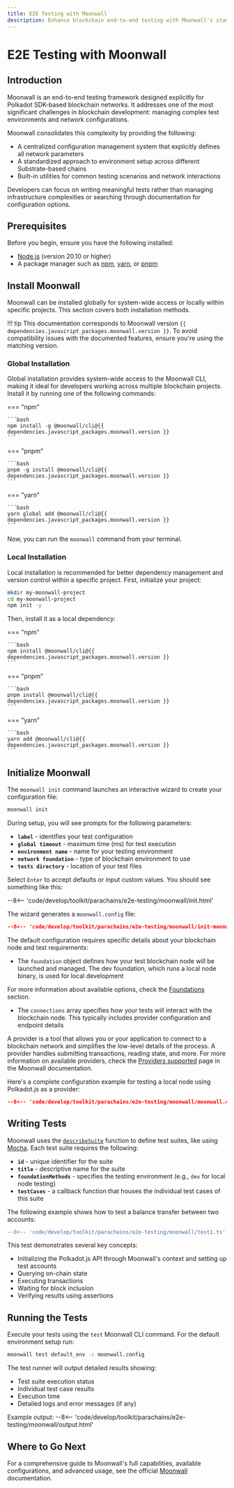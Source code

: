 ```yaml
---
title: E2E Testing with Moonwall
description: Enhance blockchain end-to-end testing with Moonwall's standardized environment setup, comprehensive configuration management, and simple network interactions.
---
```


# E2E Testing with Moonwall

## Introduction

Moonwall is an end-to-end testing framework designed explicitly for Polkadot SDK-based blockchain networks. It addresses one of the most significant challenges in blockchain development: managing complex test environments and network configurations.

Moonwall consolidates this complexity by providing the following:

- A centralized configuration management system that explicitly defines all network parameters
- A standardized approach to environment setup across different Substrate-based chains
- Built-in utilities for common testing scenarios and network interactions

Developers can focus on writing meaningful tests rather than managing infrastructure complexities or searching through documentation for configuration options.

## Prerequisites

Before you begin, ensure you have the following installed:

- [Node.js](https://nodejs.org/en/) (version 20.10 or higher)
- A package manager such as [npm](https://www.npmjs.com/), [yarn](https://yarnpkg.com/), or [pnpm](https://pnpm.io/)

## Install Moonwall

Moonwall can be installed globally for system-wide access or locally within specific projects. This section covers both installation methods.

!!! tip
    This documentation corresponds to Moonwall version `{{ dependencies.javascript_packages.moonwall.version }}`. To avoid compatibility issues with the documented features, ensure you're using the matching version.

### Global Installation

Global installation provides system-wide access to the Moonwall CLI, making it ideal for developers working across multiple blockchain projects. Install it by running one of the following commands:

=== "npm"

    ```bash
    npm install -g @moonwall/cli@{{ dependencies.javascript_packages.moonwall.version }}
    ```

=== "pnpm"

    ```bash
    pnpm -g install @moonwall/cli@{{ dependencies.javascript_packages.moonwall.version }}
    ```

=== "yarn"

    ```bash
    yarn global add @moonwall/cli@{{ dependencies.javascript_packages.moonwall.version }}
    ```

Now, you can run the `moonwall` command from your terminal.

### Local Installation

Local installation is recommended for better dependency management and version control within a specific project. First, initialize your project:

```bash
mkdir my-moonwall-project
cd my-moonwall-project
npm init -y
```

Then, install it as a local dependency:

=== "npm"

    ```bash
    npm install @moonwall/cli@{{ dependencies.javascript_packages.moonwall.version }}
    ```

=== "pnpm"

    ```bash
    pnpm install @moonwall/cli@{{ dependencies.javascript_packages.moonwall.version }}
    ```

=== "yarn"

    ```bash
    yarn add @moonwall/cli@{{ dependencies.javascript_packages.moonwall.version }}
    ```

## Initialize Moonwall

The `moonwall init` command launches an interactive wizard to create your configuration file:

```bash
moonwall init
```

During setup, you will see prompts for the following parameters:

- **`label`** - identifies your test configuration
- **`global timeout`** - maximum time (ms) for test execution
- **`environment name`** - name for your testing environment
- **`network foundation`** - type of blockchain environment to use
- **`tests directory`** - location of your test files

Select `Enter` to accept defaults or input custom values. You should see something like this:

--8<-- 'code/develop/toolkit/parachains/e2e-testing/moonwall/init.html'

The wizard generates a `moonwall.config` file:

```json
--8<-- 'code/develop/toolkit/parachains/e2e-testing/moonwall/init-moonwall.config.json'
```

The default configuration requires specific details about your blockchain node and test requirements:

- The `foundation` object defines how your test blockchain node will be launched and managed. The dev foundation, which runs a local node binary, is used for local development
    
For more information about available options, check the [Foundations](https://moonsong-labs.github.io/moonwall/guide/intro/foundations.html) section.

- The `connections` array specifies how your tests will interact with the blockchain node. This typically includes provider configuration and endpoint details
    
A provider is a tool that allows you or your application to connect to a blockchain network and simplifies the low-level details of the process. A provider handles submitting transactions, reading state, and more. For more information on available providers, check the [Providers supported](https://moonsong-labs.github.io/moonwall/guide/intro/providers.html#providers-supported) page in the Moonwall documentation.

Here's a complete configuration example for testing a local node using Polkadot.js as a provider:

```json
--8<-- 'code/develop/toolkit/parachains/e2e-testing/moonwall/moonwall.config.json'
```

## Writing Tests

Moonwall uses the [`describeSuite`](https://github.com/Moonsong-Labs/moonwall/blob/7568048c52e9f7844f38fb4796ae9e1b9205fdaa/packages/cli/src/lib/runnerContext.ts#L65) function to define test suites, like using [Mocha](https://mochajs.org/). Each test suite requires the following:

- **`id`** - unique identifier for the suite
- **`title`** - descriptive name for the suite
- **`foundationMethods`** - specifies the testing environment (e.g., `dev` for local node testing)
- **`testCases`** - a callback function that houses the individual test cases of this suite

The following example shows how to test a balance transfer between two accounts:

```ts
--8<-- 'code/develop/toolkit/parachains/e2e-testing/moonwall/test1.ts'
```

This test demonstrates several key concepts:

- Initializing the Polkadot.js API through Moonwall's context and setting up test accounts
- Querying on-chain state
- Executing transactions
- Waiting for block inclusion
- Verifying results using assertions

## Running the Tests

Execute your tests using the `test` Moonwall CLI command. For the default environment setup run:

```bash
moonwall test default_env -c moonwall.config
```

The test runner will output detailed results showing:

- Test suite execution status
- Individual test case results
- Execution time
- Detailed logs and error messages (if any)

Example output:
--8<-- 'code/develop/toolkit/parachains/e2e-testing/moonwall/output.html'

## Where to Go Next

For a comprehensive guide to Moonwall's full capabilities, available configurations, and advanced usage, see the official [Moonwall](https://moonsong-labs.github.io/moonwall/) documentation.